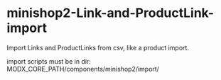 # minishop2-Link-and-ProductLink-import

Import Links and ProductLinks from csv, like a product import.

import scripts must be in dir: MODX_CORE_PATH/components/minishop2/import/
